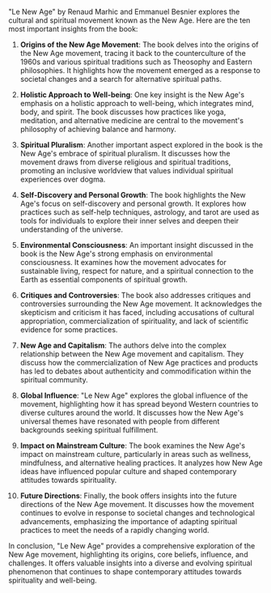 "Le New Age" by Renaud Marhic and Emmanuel Besnier explores the cultural and spiritual movement known as the New Age. Here are the ten most important insights from the book:

1. **Origins of the New Age Movement**: The book delves into the origins of the New Age movement, tracing it back to the counterculture of the 1960s and various spiritual traditions such as Theosophy and Eastern philosophies. It highlights how the movement emerged as a response to societal changes and a search for alternative spiritual paths.

2. **Holistic Approach to Well-being**: One key insight is the New Age's emphasis on a holistic approach to well-being, which integrates mind, body, and spirit. The book discusses how practices like yoga, meditation, and alternative medicine are central to the movement's philosophy of achieving balance and harmony.

3. **Spiritual Pluralism**: Another important aspect explored in the book is the New Age's embrace of spiritual pluralism. It discusses how the movement draws from diverse religious and spiritual traditions, promoting an inclusive worldview that values individual spiritual experiences over dogma.

4. **Self-Discovery and Personal Growth**: The book highlights the New Age's focus on self-discovery and personal growth. It explores how practices such as self-help techniques, astrology, and tarot are used as tools for individuals to explore their inner selves and deepen their understanding of the universe.

5. **Environmental Consciousness**: An important insight discussed in the book is the New Age's strong emphasis on environmental consciousness. It examines how the movement advocates for sustainable living, respect for nature, and a spiritual connection to the Earth as essential components of spiritual growth.

6. **Critiques and Controversies**: The book also addresses critiques and controversies surrounding the New Age movement. It acknowledges the skepticism and criticism it has faced, including accusations of cultural appropriation, commercialization of spirituality, and lack of scientific evidence for some practices.

7. **New Age and Capitalism**: The authors delve into the complex relationship between the New Age movement and capitalism. They discuss how the commercialization of New Age practices and products has led to debates about authenticity and commodification within the spiritual community.

8. **Global Influence**: "Le New Age" explores the global influence of the movement, highlighting how it has spread beyond Western countries to diverse cultures around the world. It discusses how the New Age's universal themes have resonated with people from different backgrounds seeking spiritual fulfillment.

9. **Impact on Mainstream Culture**: The book examines the New Age's impact on mainstream culture, particularly in areas such as wellness, mindfulness, and alternative healing practices. It analyzes how New Age ideas have influenced popular culture and shaped contemporary attitudes towards spirituality.

10. **Future Directions**: Finally, the book offers insights into the future directions of the New Age movement. It discusses how the movement continues to evolve in response to societal changes and technological advancements, emphasizing the importance of adapting spiritual practices to meet the needs of a rapidly changing world.

In conclusion, "Le New Age" provides a comprehensive exploration of the New Age movement, highlighting its origins, core beliefs, influence, and challenges. It offers valuable insights into a diverse and evolving spiritual phenomenon that continues to shape contemporary attitudes towards spirituality and well-being.